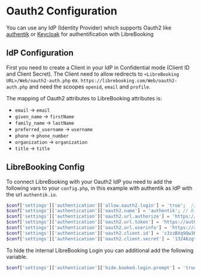 # Oauth2 Configuration

You can use any IdP (Identity Provider) which supports Oauth2 like [authentik](https://goauthentik.io) or [Keycloak](https://www.keycloak.org/) for authentification with LibreBooking

## IdP Configuration

First you need to create a Client in your IdP in Confidential mode (Client ID and Client Secret).
The Client need to allow redirects to `<LibreBooking URL>/Web/oauth2-auth.php` ex. `https://librebooking.com/Web/oauth2-auth.php` and need the scoopes `openid`, `email` and `profile`.

The mapping of Oauth2 attributes to LibreBooking attributes is:

- `email` -> `email`
- `given_name` -> `firstName`
- `family_name` -> `lastName`
- `preferred_username` -> `username`
- `phone` -> `phone_number`
- `organization` -> `organization`
- `title` -> `title`

## LibreBooking Config

To connect LibreBooking with your Oauth2 IdP you need to add the following vars to your `config.php`, in this example with authentik as IdP with the url `authentik.io`.

```php
$conf['settings']['authentication']['allow.oauth2.login'] = 'true';  // Enable Oauth2
$conf['settings']['authentication']['oauth2.name'] = 'authentik'; // Display name of Oauth2 IdP
$conf['settings']['authentication']['oauth2.url.authorize'] = 'https://authentik.io/application/o/authorize/'; // Oauth2 Authorization Endpoint
$conf['settings']['authentication']['oauth2.url.token'] = 'https://authentik.io/application/o/token/'; // Oauth2 Token Endpoint
$conf['settings']['authentication']['oauth2.url.userinfo'] = 'https://authentik.io/application/o/userinfo/'; // Oauth2 Userinfo Endpoint
$conf['settings']['authentication']['oauth2.client.id'] = 'c3zzBXq9Qw3K9KErd9ta6tQgvVhr6wT3rkQaInz8';
$conf['settings']['authentication']['oauth2.client.secret'] = '13246zgtfd4t456zhg8rdgf98g789df7gFG56z5zhb';
```

To hide the internal LibreBooking Login you can additional add the following variable.

```php
$conf['settings']['authentication']['hide.booked.login.prompt'] = 'true';
```
